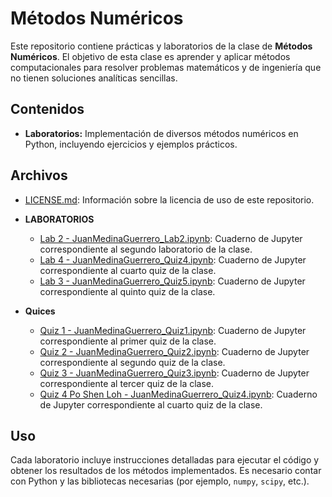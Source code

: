# Métodos Numéricos

Este repositorio contiene prácticas y laboratorios de la clase de **Métodos Numéricos**. El objetivo de esta clase es aprender y aplicar métodos computacionales para resolver problemas matemáticos y de ingeniería que no tienen soluciones analíticas sencillas. 

## Contenidos

- **Laboratorios:** Implementación de diversos métodos numéricos en Python, incluyendo ejercicios y ejemplos prácticos.
## Archivos

- [LICENSE.md](LICENSE.md): Información sobre la licencia de uso de este repositorio.
- **LABORATORIOS** 
  - [Lab 2 - JuanMedinaGuerrero_Lab2.ipynb](Lab%202/JuanMedinaGuerrero_Lab2.ipynb): Cuaderno de Jupyter correspondiente al segundo laboratorio de la clase.
  - [Lab 4 - JuanMedinaGuerrero_Quiz4.ipynb](Lab%204/Juan_Jose_Medina_Guerrero_lab4.ipynb): Cuaderno de Jupyter correspondiente al cuarto quiz de la clase.
  - [Lab 3 - JuanMedinaGuerrero_Quiz5.ipynb](Lab%203/JuanMedina_ArithmeticSeriesGeometricSeriesPowerSums.ipynb): Cuaderno de Jupyter correspondiente al quinto quiz de la clase.

- **Quices** 
  - [Quiz 1 - JuanMedinaGuerrero_Quiz1.ipynb](Quiz%201/Juan_Jose_Medina_Guerrero_Quiz1.ipynb): Cuaderno de Jupyter correspondiente al primer quiz de la clase.
  - [Quiz 2 - JuanMedinaGuerrero_Quiz2.ipynb](Quiz%202/Juan_Jose_Medina_Guerrero_Quiz2.ipynb): Cuaderno de Jupyter correspondiente al segundo quiz de la clase.
  - [Quiz 3 - JuanMedinaGuerrero_Quiz3.ipynb](Quiz%203/Juan_Jose_Medina_Guerrero_Quiz3.ipynb): Cuaderno de Jupyter correspondiente al tercer quiz de la clase.
  - [Quiz 4 Po Shen Loh - JuanMedinaGuerrero_Quiz4.ipynb](Quiz%20Po-ShenLoh/week_1_quadratic_Po_Shen_Loh.ipynb): Cuaderno de Jupyter correspondiente al cuarto quiz de la clase.
  
## Uso

Cada laboratorio incluye instrucciones detalladas para ejecutar el código y obtener los resultados de los métodos implementados. Es necesario contar con Python y las bibliotecas necesarias (por ejemplo, `numpy`, `scipy`, etc.).

